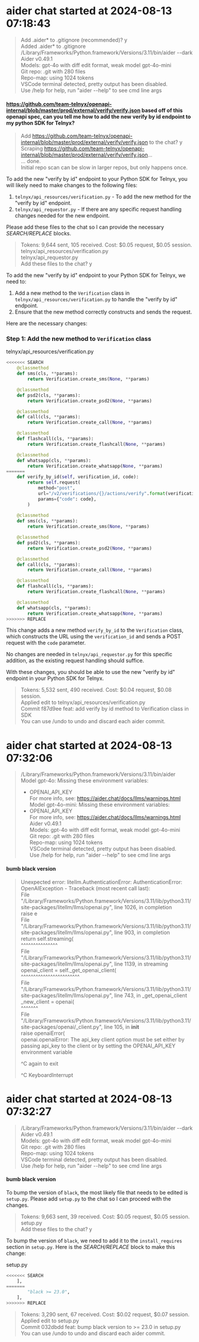 
# aider chat started at 2024-08-13 07:18:43

> Add .aider* to .gitignore (recommended)? y  
> Added .aider* to .gitignore  
> /Library/Frameworks/Python.framework/Versions/3.11/bin/aider --dark  
> Aider v0.49.1  
> Models: gpt-4o with diff edit format, weak model gpt-4o-mini  
> Git repo: .git with 280 files  
> Repo-map: using 1024 tokens  
> VSCode terminal detected, pretty output has been disabled.  
> Use /help <question> for help, run "aider --help" to see cmd line args  

#### https://github.com/team-telnyx/openapi-internal/blob/master/prod/external/verify/verify.json based off of this openapi spec, can you tell me how to add the new verify by id endpoint to my python SDK for Telnyx?  
> Add https://github.com/team-telnyx/openapi-internal/blob/master/prod/external/verify/verify.json to the chat? y  
> Scraping https://github.com/team-telnyx/openapi-internal/blob/master/prod/external/verify/verify.json...  
> ... done.  
> Initial repo scan can be slow in larger repos, but only happens once.  

To add the new "verify by id" endpoint to your Python SDK for Telnyx, you will likely need to make changes to the following files:

1. `telnyx/api_resources/verification.py` - To add the new method for the "verify by id" endpoint.
2. `telnyx/api_requestor.py` - If there are any specific request handling changes needed for the new endpoint.

Please add these files to the chat so I can provide the necessary *SEARCH/REPLACE* blocks.

> Tokens: 9,644 sent, 105 received. Cost: $0.05 request, $0.05 session.  
> telnyx/api_resources/verification.py  
> telnyx/api_requestor.py  
> Add these files to the chat? y  

To add the new "verify by id" endpoint to your Python SDK for Telnyx, we need to:

1. Add a new method to the `Verification` class in `telnyx/api_resources/verification.py` to handle the "verify by id" endpoint.
2. Ensure that the new method correctly constructs and sends the request.

Here are the necessary changes:

### Step 1: Add the new method to `Verification` class

telnyx/api_resources/verification.py
```python
<<<<<<< SEARCH
    @classmethod
    def sms(cls, **params):
        return Verification.create_sms(None, **params)

    @classmethod
    def psd2(cls, **params):
        return Verification.create_psd2(None, **params)

    @classmethod
    def call(cls, **params):
        return Verification.create_call(None, **params)

    @classmethod
    def flashcall(cls, **params):
        return Verification.create_flashcall(None, **params)

    @classmethod
    def whatsapp(cls, **params):
        return Verification.create_whatsapp(None, **params)
=======
    def verify_by_id(self, verification_id, code):
        return self.request(
            method="post",
            url="/v2/verifications/{}/actions/verify".format(verification_id),
            params={"code": code},
        )
        
    @classmethod
    def sms(cls, **params):
        return Verification.create_sms(None, **params)

    @classmethod
    def psd2(cls, **params):
        return Verification.create_psd2(None, **params)

    @classmethod
    def call(cls, **params):
        return Verification.create_call(None, **params)

    @classmethod
    def flashcall(cls, **params):
        return Verification.create_flashcall(None, **params)

    @classmethod
    def whatsapp(cls, **params):
        return Verification.create_whatsapp(None, **params)
>>>>>>> REPLACE
```

This change adds a new method `verify_by_id` to the `Verification` class, which constructs the URL using the `verification_id` and sends a POST request with the `code` parameter.

No changes are needed in `telnyx/api_requestor.py` for this specific addition, as the existing request handling should suffice.

With these changes, you should be able to use the new "verify by id" endpoint in your Python SDK for Telnyx.

> Tokens: 5,532 sent, 490 received. Cost: $0.04 request, $0.08 session.  
> Applied edit to telnyx/api_resources/verification.py  
> Commit f87d9ee feat: add verify by id method to Verification class in SDK  
> You can use /undo to undo and discard each aider commit.  

# aider chat started at 2024-08-13 07:32:06

> /Library/Frameworks/Python.framework/Versions/3.11/bin/aider  
> Model gpt-4o: Missing these environment variables:  
> - OPENAI_API_KEY  
> For more info, see: https://aider.chat/docs/llms/warnings.html  
> Model gpt-4o-mini: Missing these environment variables:  
> - OPENAI_API_KEY  
> For more info, see: https://aider.chat/docs/llms/warnings.html  
> Aider v0.49.1  
> Models: gpt-4o with diff edit format, weak model gpt-4o-mini  
> Git repo: .git with 280 files  
> Repo-map: using 1024 tokens  
> VSCode terminal detected, pretty output has been disabled.  
> Use /help <question> for help, run "aider --help" to see cmd line args  

#### bumb black version  
> Unexpected error: litellm.AuthenticationError: AuthenticationError: OpenAIException - Traceback (most recent call last):  
> File "/Library/Frameworks/Python.framework/Versions/3.11/lib/python3.11/site-packages/litellm/llms/openai.py", line 1026, in completion  
> raise e  
> File "/Library/Frameworks/Python.framework/Versions/3.11/lib/python3.11/site-packages/litellm/llms/openai.py", line 903, in completion  
> return self.streaming(  
> ^^^^^^^^^^^^^^^  
> File "/Library/Frameworks/Python.framework/Versions/3.11/lib/python3.11/site-packages/litellm/llms/openai.py", line 1139, in streaming  
> openai_client = self._get_openai_client(  
> ^^^^^^^^^^^^^^^^^^^^^^^^  
> File "/Library/Frameworks/Python.framework/Versions/3.11/lib/python3.11/site-packages/litellm/llms/openai.py", line 743, in _get_openai_client  
> _new_client = openai(  
> ^^^^^^^  
> File "/Library/Frameworks/Python.framework/Versions/3.11/lib/python3.11/site-packages/openai/_client.py", line 105, in __init__  
> raise openaiError(  
> openai.openaiError: The api_key client option must be set either by passing api_key to the client or by setting the OPENAI_API_KEY environment variable  
>  
>  
> ^C again to exit  
>  
>  
> ^C KeyboardInterrupt  

# aider chat started at 2024-08-13 07:32:27

> /Library/Frameworks/Python.framework/Versions/3.11/bin/aider --dark  
> Aider v0.49.1  
> Models: gpt-4o with diff edit format, weak model gpt-4o-mini  
> Git repo: .git with 280 files  
> Repo-map: using 1024 tokens  
> VSCode terminal detected, pretty output has been disabled.  
> Use /help <question> for help, run "aider --help" to see cmd line args  

#### bumb black version  

To bump the version of `black`, the most likely file that needs to be edited is `setup.py`. Please add `setup.py` to the chat so I can proceed with the changes.

> Tokens: 9,663 sent, 39 received. Cost: $0.05 request, $0.05 session.  
> setup.py  
> Add these files to the chat? y  

To bump the version of `black`, we need to add it to the `install_requires` section in `setup.py`. Here is the *SEARCH/REPLACE* block to make this change:

setup.py
```python
<<<<<<< SEARCH
    ],
=======
        "black >= 23.0",
    ],
>>>>>>> REPLACE
```

> Tokens: 3,290 sent, 67 received. Cost: $0.02 request, $0.07 session.  
> Applied edit to setup.py  
> Commit 032dbdd feat: bump black version to >= 23.0 in setup.py  
> You can use /undo to undo and discard each aider commit.  
